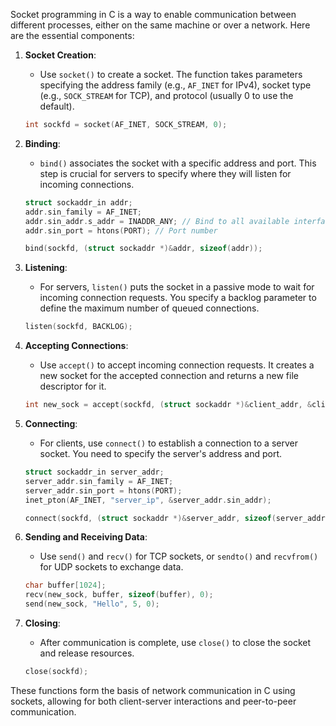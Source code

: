 Socket programming in C is a way to enable communication between different processes, either on the same machine or over a network. Here are the essential components:

1. **Socket Creation**:
   - Use `socket()` to create a socket. The function takes parameters specifying the address family (e.g., `AF_INET` for IPv4), socket type (e.g., `SOCK_STREAM` for TCP), and protocol (usually 0 to use the default).

   ```c
   int sockfd = socket(AF_INET, SOCK_STREAM, 0);
   ```

2. **Binding**:
   - `bind()` associates the socket with a specific address and port. This step is crucial for servers to specify where they will listen for incoming connections.

   ```c
   struct sockaddr_in addr;
   addr.sin_family = AF_INET;
   addr.sin_addr.s_addr = INADDR_ANY; // Bind to all available interfaces
   addr.sin_port = htons(PORT); // Port number

   bind(sockfd, (struct sockaddr *)&addr, sizeof(addr));
   ```

3. **Listening**:
   - For servers, `listen()` puts the socket in a passive mode to wait for incoming connection requests. You specify a backlog parameter to define the maximum number of queued connections.

   ```c
   listen(sockfd, BACKLOG);
   ```

4. **Accepting Connections**:
   - Use `accept()` to accept incoming connection requests. It creates a new socket for the accepted connection and returns a new file descriptor for it.

   ```c
   int new_sock = accept(sockfd, (struct sockaddr *)&client_addr, &client_len);
   ```

5. **Connecting**:
   - For clients, use `connect()` to establish a connection to a server socket. You need to specify the server's address and port.

   ```c
   struct sockaddr_in server_addr;
   server_addr.sin_family = AF_INET;
   server_addr.sin_port = htons(PORT);
   inet_pton(AF_INET, "server_ip", &server_addr.sin_addr);

   connect(sockfd, (struct sockaddr *)&server_addr, sizeof(server_addr));
   ```

6. **Sending and Receiving Data**:
   - Use `send()` and `recv()` for TCP sockets, or `sendto()` and `recvfrom()` for UDP sockets to exchange data.

   ```c
   char buffer[1024];
   recv(new_sock, buffer, sizeof(buffer), 0);
   send(new_sock, "Hello", 5, 0);
   ```

7. **Closing**:
   - After communication is complete, use `close()` to close the socket and release resources.

   ```c
   close(sockfd);
   ```

These functions form the basis of network communication in C using sockets, allowing for both client-server interactions and peer-to-peer communication.